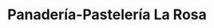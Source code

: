 ---
title: "Panadería-Pastelería La Rosa"
url: /alcazar-de-san-juan/panaderia-pasteleria-la-rosa/
shop: Bäckerei
---